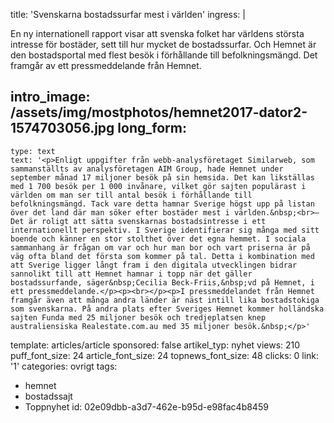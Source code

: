 title: 'Svenskarna bostadssurfar mest i världen'
ingress: |
  <p>En ny internationell rapport visar att svenska folket har världens största intresse för bostäder, sett till hur mycket de bostadssurfar. Och Hemnet är den bostadsportal med flest besök i förhållande till befolkningsmängd. Det framgår av ett pressmeddelande från Hemnet.
  </p>
  
intro_image: /assets/img/mostphotos/hemnet2017-dator2-1574703056.jpg
long_form:
  -
    type: text
    text: '<p>Enligt uppgifter från webb-analysföretaget Similarweb, som sammanställts av analysföretagen AIM Group, hade Hemnet under september månad 17 miljoner besök på sin hemsida. Det kan likställas med 1 700 besök per 1 000 invånare, vilket gör sajten populärast i världen om man ser till antal besök i förhållande till befolkningsmängd. Tack vare detta hamnar Sverige högst upp på listan över det land där man söker efter bostäder mest i världen.&nbsp;<br>– Det är roligt att sätta svenskarnas bostadsintresse i ett internationellt perspektiv. I Sverige identifierar sig många med sitt boende och känner en stor stolthet över det egna hemmet. I sociala sammanhang är frågan om var och hur man bor och vart priserna är på väg ofta bland det första som kommer på tal. Detta i kombination med att Sverige ligger långt fram i den digitala utvecklingen bidrar sannolikt till att Hemnet hamnar i topp när det gäller bostadssurfande, säger&nbsp;Cecilia Beck-Friis,&nbsp;vd på Hemnet, i ett pressmeddelande.</p><p><br></p><p>I pressmeddelandet från Hemnet framgår även att många andra länder är näst intill lika bostadstokiga som svenskarna. På andra plats efter Sveriges Hemnet kommer holländska sajten Funda med 25 miljoner besök och tredjeplatsen knep australiensiska Realestate.com.au med 35 miljoner besök.&nbsp;</p>'
template: articles/article
sponsored: false
artikel_typ: nyhet
views: 210
puff_font_size: 24
article_font_size: 24
topnews_font_size: 48
clicks: 0
link: '1'
categories: ovrigt
tags:
  - hemnet
  - bostadssajt
  - Toppnyhet
id: 02e09dbb-a3d7-462e-b95d-e98fac4b8459
